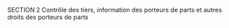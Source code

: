 SECTION 2 Contrôle des tiers, information des porteurs de parts et autres droits des porteurs de parts